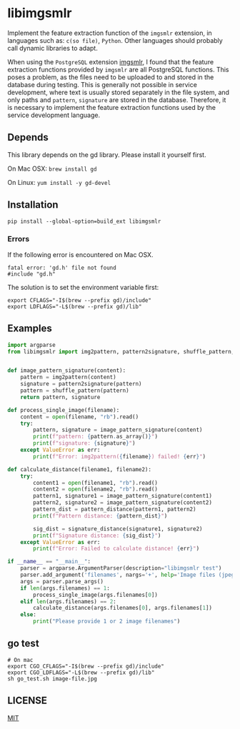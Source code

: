 
# libimgsmlr

Implement the feature extraction function of the `imgsmlr` extension, in languages such as: `c(so file)`, `Python`. Other languages should probably call dynamic libraries to adapt.

When using the `PostgreSQL` extension [imgsmlr](https://github.com/postgrespro/imgsmlr), I found that the feature extraction functions provided by `imgsmlr` are all PostgreSQL functions. This poses a problem, as the files need to be uploaded to and stored in the database during testing. This is generally not possible in service development, where text is usually stored separately in the file system, and only paths and `pattern`, `signature` are stored in the database. Therefore, it is necessary to implement the feature extraction functions used by the service development language.

## Depends

This library depends on the gd library. Please install it yourself first.

On Mac OSX: `brew install gd`

On Linux: `yum install -y gd-devel`

## Installation

```shell
pip install --global-option=build_ext libimgsmlr
```

### Errors

If the following error is encountered on Mac OSX.

```text
fatal error: 'gd.h' file not found
#include "gd.h"
```

The solution is to set the environment variable first:

```shell
export CFLAGS="-I$(brew --prefix gd)/include"
export LDFLAGS="-L$(brew --prefix gd)/lib"
```

## Examples

```py
import argparse
from libimgsmlr import img2pattern, pattern2signature, shuffle_pattern, pattern_distance, signature_distance


def image_pattern_signature(content):
    pattern = img2pattern(content)
    signature = pattern2signature(pattern)
    pattern = shuffle_pattern(pattern)
    return pattern, signature

def process_single_image(filename):
    content = open(filename, "rb").read()
    try:
        pattern, signature = image_pattern_signature(content)
        print(f"pattern: {pattern.as_array()}")
        print(f"signature: {signature}")
    except ValueError as err:
        print(f"Error: img2pattern({filename}) failed! {err}")

def calculate_distance(filename1, filename2):
    try:
        content1 = open(filename1, "rb").read()
        content2 = open(filename2, "rb").read()
        pattern1, signature1 = image_pattern_signature(content1)
        pattern2, signature2 = image_pattern_signature(content2)
        pattern_dist = pattern_distance(pattern1, pattern2)
        print(f"Pattern distance: {pattern_dist}")

        sig_dist = signature_distance(signature1, signature2)
        print(f"Signature distance: {sig_dist}")
    except ValueError as err:
        print(f"Error: Failed to calculate distance! {err}")

if __name__ == "__main__":
    parser = argparse.ArgumentParser(description="libimgsmlr test")
    parser.add_argument('filenames', nargs='+', help='Image files (jpeg/png/gif)')
    args = parser.parse_args()
    if len(args.filenames) == 1:
        process_single_image(args.filenames[0])
    elif len(args.filenames) == 2:
        calculate_distance(args.filenames[0], args.filenames[1])
    else:
        print("Please provide 1 or 2 image filenames")

```

## go test

```shell
# On mac
export CGO_CFLAGS="-I$(brew --prefix gd)/include"
export CGO_LDFLAGS="-L$(brew --prefix gd)/lib"
sh go_test.sh image-file.jpg
```

## LICENSE

[MIT](./LICENSE)
